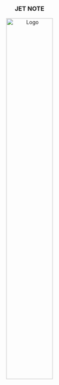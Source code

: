 <br />

<p align="center">
  <h3 align="center">JET NOTE</h3>
  
  <p align="center">
    <img src="/screen-shot.jpg" width=50% alt="Logo">
  </p>
</p>